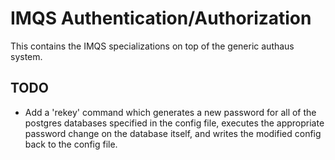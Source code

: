 IMQS Authentication/Authorization
=================================
This contains the IMQS specializations on top of the generic
authaus system.

## TODO

* Add a 'rekey' command which generates a new password for all of the postgres databases
  specified in the config file, executes the appropriate password change on the database
  itself, and writes the modified config back to the config file.
